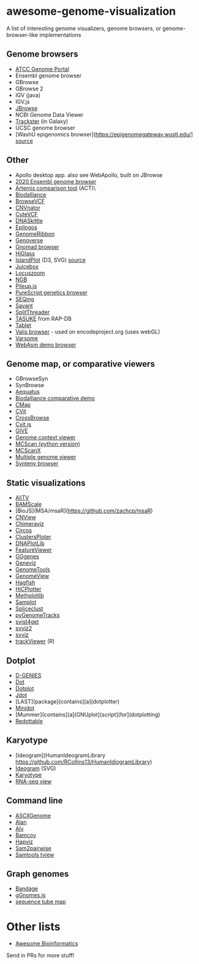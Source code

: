 # awesome-genome-visualization

A list of interesting genome visualizers, genome browsers, or genome-browser-like implementations

## Genome browsers

* [ATCC Genome Portal](https://genomes.atcc.org)
* Ensembl genome browser
* GBrowse
* GBrowse 2
* IGV (java)
* IGV.js
* [JBrowse](http://jbrowse.org/)
* NCBI Genome Data Viewer
* [Trackster](https://galaxyproject.org/learn/visualization/) (in Galaxy)
* UCSC genome browser
* [WashU epigenomics browser](https://epigenomegateway.wustl.edu/] [source](https://github.com/lidaof/eg-react)

## Other

* Apollo desktop app. also see WebApollo, built on JBrowse
* [2020 Ensembl genome browser](http://2020.ensembl.org/)
* [Artemis comparison tool](https://www.sanger.ac.uk/science/tools/artemis-comparison-tool-act) (ACT)\
* [Biodalliance](http://www.biodalliance.org/)
* [BrowseVCF](https://github.com/BSGOxford/BrowseVCF)
* [CNVnator](http://www.abyzovlab.org/cnvnatorapplet)
* [CuteVCF](https://github.com/labsquare/CuteVCF)
* [DNASkittle](https://www.dnaskittle.com/)
* [Epilogos](http://compbio.mit.edu/epilogos/)
* [GenomeRibbon](http://genomeribbon.com/)
* [Genoverse](https://github.com/wtsi-web/Genoverse)
* [Gnomad browser](https://github.com/macarthur-lab/gnomadjs)
* [HiGlass](https://higlass.io)
* [IslandPlot](https://bl.ocks.org/lairdm/c6c235dbfa6e6ee61565) (D3, SVG) [source](https://github.com/lairdm/islandplot)
* [Juicebox](https://github.com/aidenlab/Juicebox)
* [Locuszoom](http://locuszoom.org/)
* [NGB](https://github.com/epam/NGB)
* [Pileup.js](https://github.com/hammerlab/pileup.js/)
* [PureScript genetics browser](https://github.com/chfi/purescript-genetics-browser)
* [SEQing](https://github.com/malewins/SEQing)
* [Savant](http://bioinformatics-ca.github.io/savant_genome_browser_lab_2015/)
* [SplitThreader](http://splitthreader.com/)
* [TASUKE](https://ricegenome.dna.affrc.go.jp/) from RAP-DB
* [Tablet](https://ics.hutton.ac.uk/tablet/)
* [Valis browser](https://valis.bio/) - used on encodeproject.org (uses webGL)
* [Varsome](https://varsome.com/security-validation/?next=/variant/hg19/NM_000088.3(COL1A1):c.658C%3ET#community-contributions)
* [WebAsm demo browser](https://shk656461.github.io/index.html)

## Genome map, or comparative viewers

* GBrowseSyn
* SynBrowse
* [Aequatus](https://github.com/TGAC/Aequatus)
* [Biodalliance comparative demo](http://biodalliance.org/dev/test-comparative.html)
* [CMap](http://gmod.org/wiki/CMap)
* [CVit](https://sourceforge.net/projects/cvit/)
* [CrossBrowse](https://github.com/shenkers/CrossBrowse)
* [Cvit.js](https://github.com/LegumeFederation/cvitjs)
* [GIVE](https://zhong-lab-ucsd.github.io/GIVE_homepage/)
* [Genome context viewer](https://www.legumefederation.org/en/blog/2019/06/25/genome-context-viewer-gcv-test-drive/)
* [MCScan (python version)](https://github.com/tanghaibao/jcvi/wiki/MCscan-(Python-version))
* [MCScanX](http://chibba.pgml.uga.edu/mcscan2/)
* [Multiple genome viewer](http://www.informatics.jax.org/mgv/)
* [Synteny browser](https://github.com/TheJacksonLaboratory/syntenybrowser)

## Static visualizations

* [AliTV](https://zenodo.org/record/32014)
* [BAMScale](https://github.com/ncbi/BAMscale)
* [BioJS](MSA/msaR](https://github.com/zachcp/msaR)
* [CNView](https://github.com/RCollins13/CNView)
* [Chimeraviz](https://github.com/stianlagstad/chimeraviz)
* [Circos](http://circos.ca/)
* [ClustersPloter](https://github.com/orangeSi/ClustersPloter)
* [DNAPlotLib](https://github.com/VoigtLab/dnaplotlib)
* [FeatureViewer](https://github.com/calipho-sib/feature-viewer)
* [GGgenes](https://github.com/wilkox/gggenes)
* [Geneviz](https://jrderuiter.github.io/geneviz/usage.html)
* [GenomeTools](http://genometools.org/)
* [GenomeView](https://github.com/nspies/genomeview)
* [Hagfish](https://github.com/mfiers/hagfish/wiki/Plots)
* [HiCPlotter](https://github.com/kcakdemir/HiCPlotter)
* [Methplotlib](https://www.biorxiv.org/content/10.1101/826107v1.full.pdf)
* [Samplot](https://github.com/ryanlayer/samplot)
* [Spliceclust](https://github.com/pkimes/spliceclust)
* [pyGenomeTracks](https://github.com/deeptools/pyGenomeTracks)
* [svist4get](https://link.springer.com/article/10.1186/s12859-019-2706-8)
* [svviz2](https://github.com/nspies/svviz2)
* [svviz](https://github.com/svviz/svviz)
* [trackViewer](https://bioconductor.org/packages/release/bioc/vignettes/trackViewer/inst/doc/trackViewer.html) (R)

## Dotplot

* [D-GENIES](https://github.com/genotoul-bioinfo/dgenies)
* [Dot](https://github.com/dnanexus/dot)
* [Dotplot](https://github.com/iLambda/dotplot)
* [Jdot](https://github.com/LyonsLab/jdot)
* [LAST](package](contains](a](dotplotter)
* [Minidot](https://github.com/thackl/minidot)
* [Mummer](contains](a](GNUplot](script](for](dotplotting)
* [Redottable](https://github.com/s-andrews/redotable)

## Karyotype

* [Ideogram](HumanIdeogramLibrary https://github.com/RCollins13/HumanIdiogramLibrary)
* [Ideogram](https://github.com/eweitz/ideogram) (SVG)
* [Karyotype](https://github.com/andreasprlic/karyotypeSVG)
* [RNA-seq view](https://github.com/NCBI-Hackathons/rnaseqview)

## Command line

* [ASCIIGenome](https://github.com/dariober/ASCIIGenome)
* [Alan](https://github.com/mpdunne/alan)
* [Alv](https://github.com/arvestad/alv)
* [Bamcov](https://github.com/fbreitwieser/bamcov)
* [Hapviz](https://github.com/ekg/hapviz)
* [Sam2pairwise](https://github.com/mlafave/sam2pairwise)
* [Samtools tview](http://www.htslib.org/)

## Graph genomes

* [Bandage](https://github.com/rrwick/Bandage/)
* [gGnomes.js](https://github.com/mskilab/gGnome.js)
* [sequence tube map](https://github.com/vgteam/sequenceTubeMap)

# Other lists

* [Awesome Bioinformatics](https://github.com/danielecook/Awesome-Bioinformatics)

Send in PRs for more stuff!
